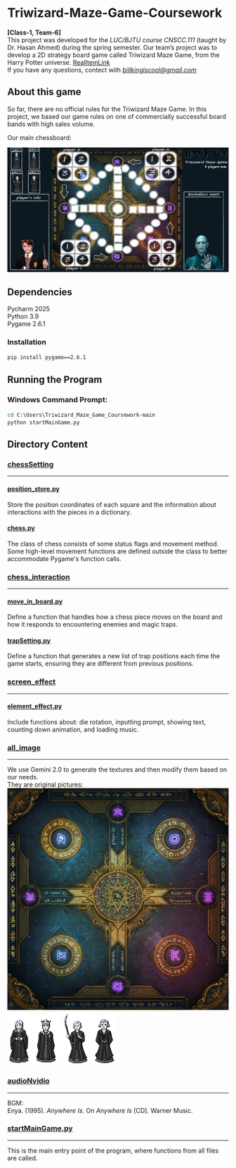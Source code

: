 # Triwizard-Maze-Game-Coursework
**[Class-1, Team-6]**  
This project was developed for the *LUC/BJTU course CNSCC.111* (taught by Dr. Hasan Ahmed) during the spring semester. Our team’s project was to develop a 2D strategy board game called Triwizard Maze Game, from the Harry Potter universe. [RealItemLink](https://www.amazon.co.uk/Goliath-Games-4331-06-Potter-Tri-Wizard/dp/B01LYHF6ER/ref=asc_df_B01LYHF6ER/?tag=googshopuk-21&linkCode=df0&hvadid=310869104636&hvpos=&hvnetw=g&hvrand=8971483422015750214&hvpone=&hvptwo=&hvqmt=&hvdev=c&hvdvcmdl=&hvlocint=&hvlocphy=9046582&hvtargid=pla-379840404184&th=1)  
If you have any questions, contect with *billkingiscool@gmail.com*
## About this game
So far, there are no official rules for the Triwizard Maze Game. In this project, we based our game rules on one of commercially successful board bands with high sales volume.  


Our main chessboard:  


![image](all_image/bg_pic.png)
## Dependencies
Pycharm 2025  
Python 3.9  
Pygame 2.6.1
### Installation
```cmd
pip install pygame==2.6.1
```
## Running the Program
### Windows Command Prompt:
```cmd
cd C:\Users\Triwizard_Maze_Game_Coursework-main
python startMainGame.py
```
## Directory Content
### [chessSetting](chessSetting)
***
#### [position_store.py](position_store.py)
Store the position coordinates of each square and the information about interactions with the pieces in a dictionary.
#### [chess.py](chess.py)
The class of chess consists of some status flags and movement method.  
Some high-level movement functions are defined outside the class to better accommodate Pygame's function calls.
### [chess_interaction](chess_interaction)
***
#### [move_in_board.py](move_in_board.py)
Define a function that handles how a chess piece moves on the board and how it responds to encountering enemies and magic traps.
#### [trapSetting.py](trapSetting.py)
Define a function that generates a new list of trap positions each time the game starts, ensuring they are different from previous positions.
### [screen_effect](screen_effect)
***
#### [element_effect.py](element_effect.py)
Include functions about: die rotation, inputting prompt, showing text, counting down animation, and loading music.
### [all_image](all_image)
***
We use Gemini 2.0 to generate the textures and then modify them based on our needs.  
They are original pictures:  
![image](README_showing_image/Gemini_Generated_Image_50pw5u50pw5u50pw.jpg)  
![image](all_image/3_1.png) ![image](all_image/3_2.png) ![image](all_image/3_3.png) ![image](all_image/3_4.png)
### [audioNvidio](audioNvidio)
***
BGM:  
Enya. (1995). *Anywhere Is*. On *Anywhere Is* [CD]. Warner Music.
### [startMainGame.py](startMainGame.py)
***
This is the main entry point of the program, where functions from all files are called.

